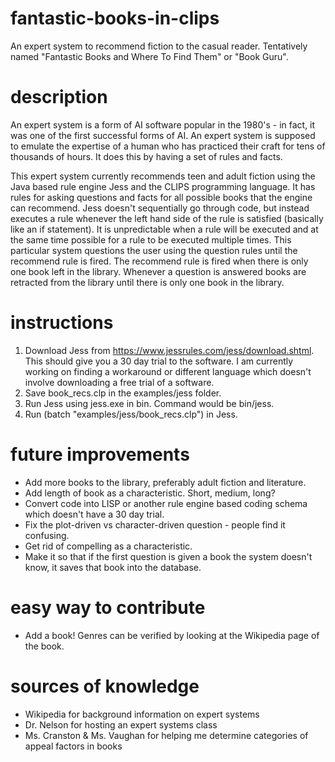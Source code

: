 # fantastic-books-in-clips
An expert system to recommend fiction to the casual reader. 
Tentatively named "Fantastic Books and Where To Find Them" or "Book Guru".

# description
An expert system is a form of AI software popular in the 1980's - in fact, it was one of the first successful forms of AI. An expert system is supposed to emulate the expertise of a human who has practiced their craft for tens of thousands of hours. It does this by having a set of rules and facts.

This expert system currently recommends teen and adult fiction using the Java based rule engine Jess and the CLIPS programming language. It has rules for asking questions and facts for all possible books that the engine can recommend. Jess doesn't sequentially go through code, but instead executes a rule whenever the left hand side of the rule is satisfied (basically like an if statement). It is unpredictable when a rule will be executed and at the same time possible for a rule to be executed multiple times. This particular system questions the user using the question rules until the recommend rule is fired. The recommend rule is fired when there is only one book left in the library. Whenever a question is answered books are retracted from the library until there is only one book in the library.

# instructions
1. Download Jess from https://www.jessrules.com/jess/download.shtml. This should give you a 30 day trial to the software. I am currently working on finding a workaround or different language which doesn't involve downloading a free trial of a software.
2. Save book_recs.clp in the examples/jess folder.
3. Run Jess using jess.exe in bin. Command would be bin/jess.
4. Run (batch "examples/jess/book_recs.clp") in Jess.

# future improvements
* Add more books to the library, preferably adult fiction and literature.
* Add length of book as a characteristic. Short, medium, long?
* Convert code into LISP or another rule engine based coding schema which doesn't have a 30 day trial.
* Fix the plot-driven vs character-driven question - people find it confusing.
* Get rid of compelling as a characteristic.
* Make it so that if the first question is given a book the system doesn't know, it saves that book into the database.

# easy way to contribute
* Add a book! Genres can be verified by looking at the Wikipedia page of the book. 

# sources of knowledge
* Wikipedia for background information on expert systems
* Dr. Nelson for hosting an expert systems class
* Ms. Cranston & Ms. Vaughan for helping me determine categories of appeal factors in books
